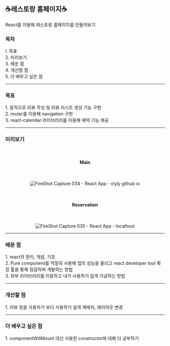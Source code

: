 # <h2>☕레스토랑 홈페이지☕</h2>
React를 이용해 레스토랑 홈페이지를 만들어보기<br>

<h3>목차</h3>
l. 목표<br>
2. 미리보기<br>
3. 배운 점<br>
4. 개선할 점<br>
5. 더 배우고 싶은 점

<hr>
<h3>목표</h3>
1. 동적으로 리뷰 작성 및 리뷰 리스트 생성 기능 구현<br>
2. router를 이용해 navigation 구현<br>
3. react-calendar 라이브러리를 이용해 예약 기능 제공<br>

<hr>
<h3>미리보기</h3>
<div align="center">
 
 <br>
 <h4>Main</h4>
 <br>
  
![FireShot Capture 034 - React App - vlyly github io](https://user-images.githubusercontent.com/69294741/139794094-ff3c84fe-994b-4b8f-ae0d-07811c0d1e85.png)
 
 <br>
 <h4>Reservation</h4>
 <br>
  
![FireShot Capture 035 - React App - localhost](https://user-images.githubusercontent.com/69294741/139794099-af095830-60d3-4a76-8ba7-402825c4e105.png)

</div>

<hr>
<h3>배운 점</h3>
1. react의 원리, 개념, 기초<br>
2. Pure component를 적절히 사용해 앱의 성능을 올리고 react developer tool 확장 툴을 통해 점검하며 개발하는 방법<br>
3. 외부 라이브러리를 이용하고 내가 사용하기 쉽게 가공하는 방법<br>

<hr>
<h3>개선할 점</h3>
1. 리뷰 창을 사용자가 보다 사용하기 쉽게 재배치, 레이아웃 변경<br>


<hr>
<h3>더 배우고 싶은 점</h3>
1. componentWillMount 대신 사용한 constructor에 대해 더 공부하기<br>


